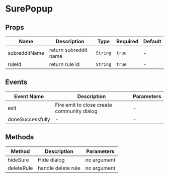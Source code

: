 # SurePopup

## Props

<!-- @vuese:SurePopup:props:start -->
|Name|Description|Type|Required|Default|
|---|---|---|---|---|
|subredditName|return subreddit name|`String`|`true`|-|
|ruleId|return rule id|`String`|`true`|-|

<!-- @vuese:SurePopup:props:end -->


## Events

<!-- @vuese:SurePopup:events:start -->
|Event Name|Description|Parameters|
|---|---|---|
|exit|Fire emit to close create community dialog|-|
|doneSuccessfully|-|-|

<!-- @vuese:SurePopup:events:end -->


## Methods

<!-- @vuese:SurePopup:methods:start -->
|Method|Description|Parameters|
|---|---|---|
|hideSure|Hide dialog|no argument|
|deleteRule|handle delete rule|no argument|

<!-- @vuese:SurePopup:methods:end -->


